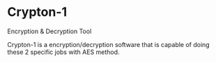 # Crypton-1
Encryption &amp; Decryption Tool

Crypton-1 is a encryption/decryption software that is capable of doing these 2 specific jobs with AES method.
